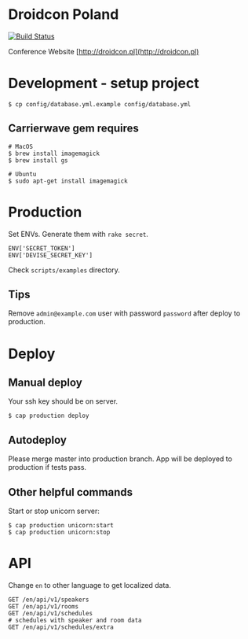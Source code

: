 # Droidcon Poland

[![Build Status](https://api.shippable.com/projects/540e77c53479c5ea8f9e91dd/badge?branchName=master)](https://app.shippable.com/projects/540e77c53479c5ea8f9e91dd/builds/latest)

Conference Website
[http://droidcon.pl](http://droidcon.pl)


# Development - setup project

    $ cp config/database.yml.example config/database.yml


## Carrierwave gem requires

    # MacOS
    $ brew install imagemagick
    $ brew install gs

    # Ubuntu
    $ sudo apt-get install imagemagick


# Production

Set ENVs. Generate them with `rake secret`.

    ENV['SECRET_TOKEN']
    ENV['DEVISE_SECRET_KEY']

Check `scripts/examples` directory.


## Tips

Remove `admin@example.com` user with password `password` after deploy to production.


# Deploy

## Manual deploy

Your ssh key should be on server.

    $ cap production deploy


## Autodeploy

Please merge master into production branch. App will be deployed to production if tests pass.


## Other helpful commands

Start or stop unicorn server:

    $ cap production unicorn:start
    $ cap production unicorn:stop


# API

Change `en` to other language to get localized data.

    GET /en/api/v1/speakers
    GET /en/api/v1/rooms
    GET /en/api/v1/schedules
    # schedules with speaker and room data
    GET /en/api/v1/schedules/extra

